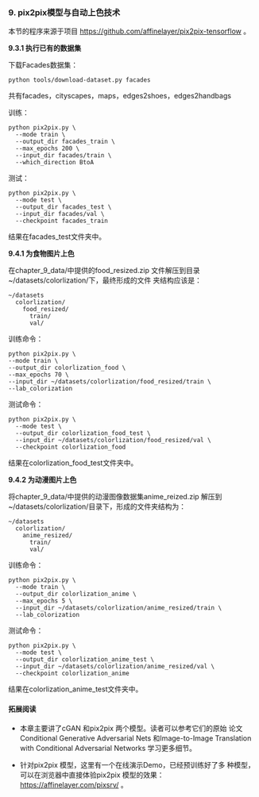 ### 9. pix2pix模型与自动上色技术

本节的程序来源于项目 https://github.com/affinelayer/pix2pix-tensorflow 。

**9.3.1 执行已有的数据集**

下载Facades数据集：
```
python tools/download-dataset.py facades
```
共有facades，cityscapes，maps，edges2shoes，edges2handbags

训练：
```
python pix2pix.py \
  --mode train \
  --output_dir facades_train \
  --max_epochs 200 \
  --input_dir facades/train \
  --which_direction BtoA
```

测试：
```
python pix2pix.py \
  --mode test \
  --output_dir facades_test \
  --input_dir facades/val \
  --checkpoint facades_train
```

结果在facades_test文件夹中。


**9.4.1 为食物图片上色**


在chapter_9_data/中提供的food_resized.zip 文件解压到目录~/datasets/colorlization/下，最终形成的文件
夹结构应该是：

```
~/datasets
  colorlization/
    food_resized/
      train/
      val/
```

训练命令：
```
python pix2pix.py \
--mode train \
--output_dir colorlization_food \
--max_epochs 70 \
--input_dir ~/datasets/colorlization/food_resized/train \
--lab_colorization
```

测试命令：
```
python pix2pix.py \
  --mode test \
  --output_dir colorlization_food_test \
  --input_dir ~/datasets/colorlization/food_resized/val \
  --checkpoint colorlization_food
```

结果在colorlization_food_test文件夹中。

**9.4.2 为动漫图片上色**

将chapter_9_data/中提供的动漫图像数据集anime_reized.zip 解压到~/datasets/colorlization/目录下，形成的文件夹结构为：

```
~/datasets
  colorlization/
    anime_resized/
      train/
      val/
```

训练命令：
```
python pix2pix.py \
  --mode train \
  --output_dir colorlization_anime \
  --max_epochs 5 \
  --input_dir ~/datasets/colorlization/anime_resized/train \
  --lab_colorization
```

测试命令：
```
python pix2pix.py \
  --mode test \
  --output_dir colorlization_anime_test \
  --input_dir ~/datasets/colorlization/anime_resized/val \
  --checkpoint colorlization_anime
```

结果在colorlization_anime_test文件夹中。


#### 拓展阅读

- 本章主要讲了cGAN 和pix2pix 两个模型。读者可以参考它们的原始 论文Conditional Generative Adversarial Nets 和Image-to-Image Translation with Conditional Adversarial Networks 学习更多细节。

- 针对pix2pix 模型，这里有一个在线演示Demo，已经预训练好了多 种模型， 可以在浏览器中直接体验pix2pix 模型的效果： https://affinelayer.com/pixsrv/ 。
